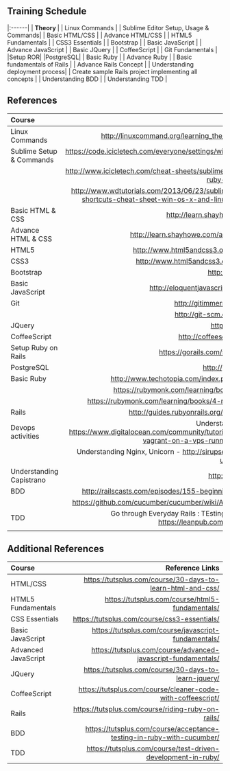 ## Training Schedule

|:------|
| <span> <b>Theory </b></span> |
| Linux Commands |
| Sublime Editor Setup, Usage & Commands|
| Basic HTML/CSS   |
| Advance HTML/CSS   |
| HTML5 Fundamentals   |
| CSS3 Essentials  |
| Bootstrap  |
| Basic JavaScript   |
| Advance JavaScript   |
| Basic JQuery   |
| CoffeeScript   |
| Git Fundamentals  |
|Setup ROR|
|PostgreSQL|
| Basic Ruby  |
| Advance Ruby  |
| Basic fundamentals of Rails   |
| Advance Rails Concept  |
| Understanding deployment process|
| Create sample Rails project implementing all concepts |
| Understanding BDD  |
| Understanding TDD  |

## References

| Course | Reference Links           |
|:------|-------------------:|
|Linux Commands    |    http://linuxcommand.org/learning_the_shell.php#contents |
|Sublime Setup & Commands    |    https://code.icicletech.com/everyone/settings/wikis/home#sublime-text |
|| http://www.icicletech.com/cheat-sheets/sublime-cheat-sheet-for-ruby-and-ruby-on-rails |
|| http://www.wdtutorials.com/2013/06/23/sublime-text-keyboard-shortcuts-cheat-sheet-win-os-x-and-linux#.U5hOG3V515Q |
| Basic HTML & CSS   | http://learn.shayhowe.com/html-css/|
| Advance HTML & CSS   | http://learn.shayhowe.com/advanced-html-css/      |
| HTML5  | http://www.html5andcss3.org/html5history.php |
| CSS3 | http://www.html5andcss3.org/css3history.php |
| Bootstrap |  http://getbootstrap.com/ |
| Basic JavaScript | http://eloquentjavascript.net/contents.html |
| Git | http://gitimmersion.com/index.html |
|  | http://git-scm.com/documentation |
|JQuery | http://learn.jquery.com/  |
| CoffeeScript |  http://coffeescriptcookbook.com/ |
|Setup Ruby on Rails| https://gorails.com/setup/ubuntu/14.04|
|PostgreSQL|http://postgresguide.com/ |
|  Basic Ruby | http://www.techotopia.com/index.php/Ruby_Essentials  |
|  |   https://rubymonk.com/learning/books/1-ruby-primer |
|  | https://rubymonk.com/learning/books/4-ruby-primer-ascent  |
|  Rails |http://guides.rubyonrails.org/getting_started.html |
| Devops activities | Understand Vagrant setup - https://www.digitalocean.com/community/tutorials/how-to-install-vagrant-on-a-vps-running-ubuntu-12-04|
|| Understanding Nginx, Unicorn - http://sirupsen.com/setting-up-unicorn-with-nginx/ |
| Understanding Capistrano | http://capistranorb.com/ |
|  BDD |  http://railscasts.com/episodes/155-beginning-with-cucumber |
||https://github.com/cucumber/cucumber/wiki/A-Table-Of-Content|
| TDD | Go through Everyday Rails : TEsting with Rspec book - https://leanpub.com/everydayrailsrspec |
|  |  |


## Additional References

| Course | Reference Links           |
|:------|-------------------:|
|HTML/CSS   |  https://tutsplus.com/course/30-days-to-learn-html-and-css/  |
|HTML5 Fundamentals | https://tutsplus.com/course/html5-fundamentals/  |
|CSS Essentials | https://tutsplus.com/course/css3-essentials/ |
|Basic JavaScript|  https://tutsplus.com/course/javascript-fundamentals/||
|Advanced JavaScript | https://tutsplus.com/course/advanced-javascript-fundamentals/ |
|JQuery  | https://tutsplus.com/course/30-days-to-learn-jquery/ |
|CoffeeScript |  https://tutsplus.com/course/cleaner-code-with-coffeescript/ |
| Rails |  https://tutsplus.com/course/riding-ruby-on-rails/ |
|BDD|https://tutsplus.com/course/acceptance-testing-in-ruby-with-cucumber/|
|TDD  | https://tutsplus.com/course/test-driven-development-in-ruby/ |